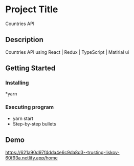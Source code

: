# Project Title

Countries API

## Description

Countries API using React | Redux | TypeScript | Matirial ui

## Getting Started



### Installing

*yarn

### Executing program

* yarn start
* Step-by-step bullets

## Demo
https://621a90d97f4dda4e6c9da8d3--trusting-liskov-60f93a.netlify.app/home
